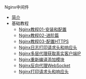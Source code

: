 Nginx中间件

* [简介](markdown/Middleware/Nginx/_readme.md)
* 基础教程
    * [Nginx教程01-安装和配置](markdown/Middleware/Nginx/Nginx教程01-安装和配置.md)
    * [Nginx教程02-进阶篇](markdown/Middleware/Nginx/Nginx教程02-进阶篇.md)
    * [Nginx教程03-配置HTTPS](markdown/Middleware/Nginx/Nginx教程03-配置HTTPS.md)
    * [Nginx日志打印请求头和响应头](markdown/Middleware/Nginx/Nginx日志打印请求头和响应头.md)
    * [Nginx多层代理获取真实客户端IP](markdown/Middleware/Nginx/Nginx多层代理获取真实客户端IP.md)
    * [Nginx重新编译添加模块](markdown/Middleware/Nginx/Nginx重新编译添加模块.md)
    * [Nginx反向代理WebSocket](markdown/Middleware/Nginx/Nginx反向代理WebSocket.md)
    * [Nginx打印请求头和响应头](markdown/Middleware/Nginx/Nginx打印请求头和响应头.md)
